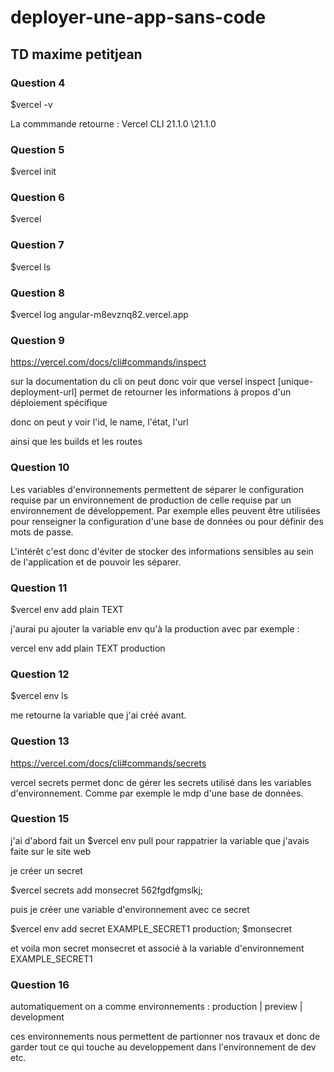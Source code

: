 # deployer-une-app-sans-code
## TD maxime petitjean

### Question 4

$vercel -v 

La commmande retourne : Vercel CLI 21.1.0 \21.1.0

### Question 5 

$vercel init 

### Question 6 

$vercel 

### Question 7 

$vercel ls

### Question 8 

$vercel log angular-m8evznq82.vercel.app

### Question 9

https://vercel.com/docs/cli#commands/inspect

sur la documentation du cli on peut donc voir que versel inspect [unique-deployment-url] permet de retourner les informations à propos d'un déploiement spécifique

donc on peut y voir l'id, le name, l'état, l'url 

ainsi que les builds et les routes 

### Question 10 

Les variables d'environnements permettent de séparer le configuration requise par un environnement de production de celle requise par un environnement de développement.
Par exemple elles peuvent être utilisées pour renseigner la configuration d'une base de données ou pour définir des mots de passe.

L'intérêt c'est donc d'éviter de stocker des informations sensibles au sein de l'application et de pouvoir les séparer.

### Question 11

$vercel env add plain TEXT 

j'aurai pu ajouter la variable env qu'à la production avec par exemple : 

vercel env add plain TEXT production 

### Question 12  

$vercel env ls 

me retourne la variable que j'ai créé avant.

### Question 13


https://vercel.com/docs/cli#commands/secrets

vercel secrets permet donc de gérer les secrets utilisé dans les variables d'environnement. 
Comme par exemple le mdp d'une base de données.


### Question 15

j'ai d'abord fait un $vercel env pull 
pour rappatrier la variable que j'avais faite sur le site web

je créer un secret 

$vercel secrets add monsecret 562fgdfgmslkj;

puis je créer une variable d'environnement avec ce secret
 
$vercel env add secret EXAMPLE_SECRET1 production;
$monsecret

et voila mon secret monsecret et associé à la variable d'environnement EXAMPLE_SECRET1

### Question 16

automatiquement on a comme environnements : production | preview | development 

ces environnements nous permettent de partionner nos travaux et donc de garder tout ce qui touche au developpement dans l'environnement de dev etc.

